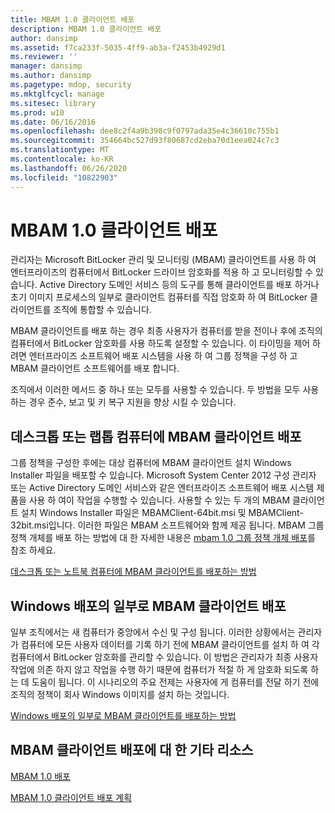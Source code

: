```yaml
---
title: MBAM 1.0 클라이언트 배포
description: MBAM 1.0 클라이언트 배포
author: dansimp
ms.assetid: f7ca233f-5035-4ff9-ab3a-f2453b4929d1
ms.reviewer: ''
manager: dansimp
ms.author: dansimp
ms.pagetype: mdop, security
ms.mktglfcycl: manage
ms.sitesec: library
ms.prod: w10
ms.date: 06/16/2016
ms.openlocfilehash: dee8c2f4a9b398c9f0797ada35e4c36610c755b1
ms.sourcegitcommit: 354664bc527d93f80687cd2eba70d1eea024c7c3
ms.translationtype: MT
ms.contentlocale: ko-KR
ms.lasthandoff: 06/26/2020
ms.locfileid: "10822903"
---
```

# MBAM 1.0 클라이언트 배포


관리자는 Microsoft BitLocker 관리 및 모니터링 (MBAM) 클라이언트를 사용 하 여 엔터프라이즈의 컴퓨터에서 BitLocker 드라이브 암호화를 적용 하 고 모니터링할 수 있습니다. Active Directory 도메인 서비스 등의 도구를 통해 클라이언트를 배포 하거나 초기 이미지 프로세스의 일부로 클라이언트 컴퓨터를 직접 암호화 하 여 BitLocker 클라이언트를 조직에 통합할 수 있습니다.

MBAM 클라이언트를 배포 하는 경우 최종 사용자가 컴퓨터를 받을 전이나 후에 조직의 컴퓨터에서 BitLocker 암호화를 사용 하도록 설정할 수 있습니다. 이 타이밍을 제어 하려면 엔터프라이즈 소프트웨어 배포 시스템을 사용 하 여 그룹 정책을 구성 하 고 MBAM 클라이언트 소프트웨어를 배포 합니다.

조직에서 이러한 메서드 중 하나 또는 모두를 사용할 수 있습니다. 두 방법을 모두 사용 하는 경우 준수, 보고 및 키 복구 지원을 향상 시킬 수 있습니다.

## 데스크톱 또는 랩톱 컴퓨터에 MBAM 클라이언트 배포


그룹 정책을 구성한 후에는 대상 컴퓨터에 MBAM 클라이언트 설치 Windows Installer 파일을 배포할 수 있습니다. Microsoft System Center 2012 구성 관리자 또는 Active Directory 도메인 서비스와 같은 엔터프라이즈 소프트웨어 배포 시스템 제품을 사용 하 여이 작업을 수행할 수 있습니다. 사용할 수 있는 두 개의 MBAM 클라이언트 설치 Windows Installer 파일은 MBAMClient-64bit.msi 및 MBAMClient-32bit.msi입니다. 이러한 파일은 MBAM 소프트웨어와 함께 제공 됩니다. MBAM 그룹 정책 개체를 배포 하는 방법에 대 한 자세한 내용은 [mbam 1.0 그룹 정책 개체 배포](deploying-mbam-10-group-policy-objects.md)를 참조 하세요.

[데스크톱 또는 노트북 컴퓨터에 MBAM 클라이언트를 배포하는 방법](how-to-deploy-the-mbam-client-to-desktop-or-laptop-computers-mbam-1.md)

## Windows 배포의 일부로 MBAM 클라이언트 배포


일부 조직에서는 새 컴퓨터가 중앙에서 수신 및 구성 됩니다. 이러한 상황에서는 관리자가 컴퓨터에 모든 사용자 데이터를 기록 하기 전에 MBAM 클라이언트를 설치 하 여 각 컴퓨터에서 BitLocker 암호화를 관리할 수 있습니다. 이 방법은 관리자가 최종 사용자 작업에 의존 하지 않고 작업을 수행 하기 때문에 컴퓨터가 적절 하 게 암호화 되도록 하는 데 도움이 됩니다. 이 시나리오의 주요 전제는 사용자에 게 컴퓨터를 전달 하기 전에 조직의 정책이 회사 Windows 이미지를 설치 하는 것입니다.

[Windows 배포의 일부로 MBAM 클라이언트를 배포하는 방법](how-to-deploy-the-mbam-client-as-part-of-a-windows-deployment-mbam-1.md)

## MBAM 클라이언트 배포에 대 한 기타 리소스


[MBAM 1.0 배포](deploying-mbam-10.md)

[MBAM 1.0 클라이언트 배포 계획](planning-for-mbam-10-client-deployment.md)

 

 





